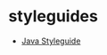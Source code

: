 # styleguides

* [Java Styleguide](https://github.com/palantir-baseline/styleguides/tree/master/java-styleguide)

